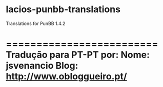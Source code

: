 lacios-punbb-translations
=========================

Translations for PunBB 1.4.2

=========================
Tradução para PT-PT por:
Nome: jsvenancio
Blog: http://www.obloggueiro.pt/
=========================
